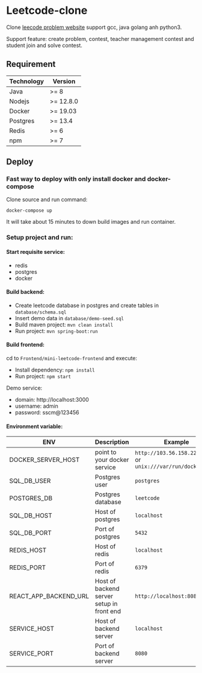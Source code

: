 # Leetcode-clone #

Clone [leecode problem website](!https://leetcode.com/problemset/all/) support gcc, java golang anh python3.

Support feature: create problem, contest, teacher management contest and student join and solve contest.

## Requirement

| Technology | Version   |
|------------|-----------|
| Java       | >= 8      |
| Nodejs     | >= 12.8.0 |
| Docker     | >= 19.03  |
| Postgres   | >= 13.4   |
| Redis      | >= 6      |
| npm        | >= 7      |

## Deploy

### Fast way to deploy with only install docker and docker-compose

Clone source and run command:

    docker-compose up

It will take about 15 minutes to down build images and run container. 

### Setup project and run:
#### Start requisite service:
- redis
- postgres 
- docker
#### Build backend:
  - Create leetcode database in postgres and create tables in `database/schema.sql`
  - Insert demo data in `database/demo-seed.sql`
  - Build maven project: `mvn clean install`
  - Run project: `mvn spring-boot:run`

#### Build frontend:

cd to `Frontend/mini-leetcode-frontend` and execute:
 - Install dependency: `npm install`
 - Run project: `npm start`

Demo service:
- domain: http://localhost:3000
- username: admin
- password: sscm@123456

#### Environment variable:
| ENV                   | Description                               | Example                                                        |
|-----------------------|-------------------------------------------|----------------------------------------------------------------|
| DOCKER_SERVER_HOST    | point to your docker service              | `http://103.56.158.222:12375` or `unix:///var/run/docker.sock` |
| SQL_DB_USER           | Postgres user                             | `postgres`                                                     |
| POSTGRES_DB           | Postgres database                         | `leetcode`                                                     |
| SQL_DB_HOST           | Host of postgres                          | `localhost`                                                    |
| SQL_DB_PORT           | Port of postgres                          | `5432`                                                         |
| REDIS_HOST            | Host of redis                             | `localhost`                                                    |
| REDIS_PORT            | Port of redis                             | `6379`                                                         |
| REACT_APP_BACKEND_URL | Host of backend server setup in front end | `http://localhost:8080/api`                                    |
| SERVICE_HOST          | Host of backend server                    | `localhost`                                                    |
| SERVICE_PORT          | Port of backend server                    | `8080`                                                         |
